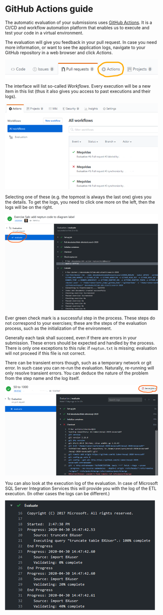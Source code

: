 # GitHub Actions guide

The automatic evaluation of your submissions uses [GitHub Actions](https://github.com/features/actions). It is a CI/CD and workflow automation platform that enables us to execute and test your code in a virtual environment.

The evaluation will give you feedback in your pull request. In case you need more information, or want to see the application logs, navigate to your GitHub repository in a web browser and click _Actions_.

![GitHub Actions tab page](images/github/github-actions-tab.png)

The interface will list so-called _Workflows_. Every execution will be a new item in this list (thus it also gives you access to past executions and their logs).

![GitHub Actions workflow list](images/github/github-actions-executions-list.png)

Selecting one of these (e.g. the topmost is always the last one) gives you the details. To get the logs, you need to click one more on the left, then the logs will be on the right.

![GitHub Actions job log](images/github/github-actions-job-log.png)

Ever green check mark is a successful step in the process. These steps do not correspond to your exercises; these are the steps of the evaluation process, such as the initialization of the environment.

Generally each task shall succeed, even if there are errors in your submission. These errors should be expected and handled by the process. There is only one exceptions to this rule: if `neptun.txt` is missing; evaluation will not proceed if this file is not correct.

There can be transient errors though, such as a temporary network or git error. In such case you can re-run the evaluation. Naturally, re-running will only resolve transient errors. You can deduce the nature of the problem from the step name and the log itself.

![GitHub Actions transient error and re-run](images/github/github-actions-rerun.png)

You can also look at the execution log of the evaluation. In case of Microsoft SQL Server Integration Services this will provide you with the log of the ETL execution. (In other cases the logs can be different.)

![GitHub Actions application log](images/github/github-actions-app-log.png)

